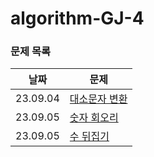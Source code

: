 # algorithm-GJ-4

### 문제 목록

| 날짜       | 문제                       |
|----------|--------------------------|
| 23.09.04 | [대소문자 변환](./09-2주차/0904) |
| 23.09.05 | [숫자 회오리](./09-2주차/0905)   |
| 23.09.05 | [수 뒤집기](./09-2주차/0906)   |

